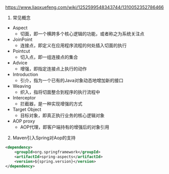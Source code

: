 https://www.liaoxuefeng.com/wiki/1252599548343744/1310052352786466

1. 常见概念

* Aspect
  * 切面，即一个横跨多个核心逻辑的功能，或者称之为系统关注点
* JoinPoint
  * 连接点，即定义在应用程序流程的何处插入切面的执行
* Pointcut
  * 切入点，即一组连接点的集合
* Advice
  * 增强，即指定连接点上执行的动作
* Introduction
  * 引介，指为一个已有的Java对象动态地增加新的接口
* Weaving
  * 织入，指将切面整合到程序的执行流程中
* Interceptor
  * 拦截器，是一种实现增强的方式
* Target Object
  * 目标对象，即真正执行业务的核心逻辑对象
* AOP proxy
  * AOP代理，即客户端持有的增强后的对象引用

2. Maven引入Spring对Aop的支持  
```xml
<dependency>
    <groupId>org.springframework</groupId>
    <artifactId>spring-aspects</artifactId>
    <version>${spring.version}</version>
</dependency>
```
